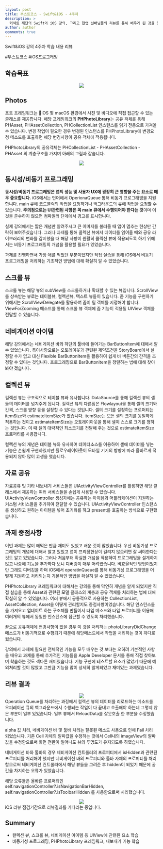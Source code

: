 ```yaml
---
layout: post
title: 부스트코스 - Swift&iOS - 4주차
description: >
  커넥트 재단의 Swift와 iOS 강의, 그리고 현업 선배님들의 리뷰를 통해 배우게 된 것을 정리하기 위한 포스팅 입니다.
author: author
comments: true
---
```


Swift&iOS 강의 4주차 학습 내용 리뷰

\#부스트코스 \#iOS프로그래밍

## 학습목표
<center>
<img src="https://sungwon-choi-29.github.io/assets/img/blog/boostcourse_4.png"/>
</center>

## Photos
포토 프레임워크는 iOS 및 macOS 환경에서 사진 및 비디오에 직접 접근할 수 있는 클래스를 제공합니다. 해당 프레임워크의 <b>PHPhotoLibrary</b>는 공유 객체를 통해 PHAsset, PHAssetCollection, PHCollectionList 인스턴스를 읽기 전용으로 가져올 수 있습니다. 변경 작업이 필요한 경우 변경된 인스턴스를 PHPhotoLibrary에 변경요청 메소드를 호출하면 해당 변경사항이 공유 객체에 적용됩니다.

PHPhotoLibrary의 공유객체는 PHCollectionList - PHAssetCollection - PHAsset 의 계층구조를 가지며 아래의 그림과 같습니다.
<center>
<img src="https://sungwon-choi-29.github.io/assets/img/blog/boostcourse_4_1.png"/>
</center>

## 동시성/비동기 프로그래밍
<b>동시성/비동기 프로그래밍은 앱의 성능 및 사용자 UX에 굉장히 큰 영향을 주는 요소로 매우 중요합니다.</b> iOS에서는 언어에서 OperionaQueue 통해 비동기 프로그래밍을 지원합니다. main 큐에 코드블럭의 작업을 요청하거나 백그라운드의 큐에 작업을 요청할 수 있습니다. <b>주의점으로는 UI관련된 사항은 꼭 main 큐에서 수행되어야 한다는 것</b>이며 이것을 준수하지 않으면 컴파일러 단계에서 경고를 표시합니다.

실제 강의에서는 짧은 개념만 알려주시고 큰 이미지를 불러올 때 앱이 멈추는 현상만 간략히 보여주셨습니다. 그러나 과제를 통해 콜렉션 뷰에서 데이터를 읽어올 때와 공유 라이브러리의 변화를 감지했을 때 해당 사항이 원활히 콜렉션 뷰에 적용되도록 하기 위해서는 비동기 프로그래밍의 개념을 활용할 필요가 있었습니다.

과제를 진행하면서 가장 애를 먹었던 부분이었지만 직접 실습을 통해 iOS에서 비동기 프로그래밍을 처리하는 기초적인 방법에 대해 확실히 알 수 있었습니다.

## 스크롤 뷰
스크롤 뷰는 해당 뷰의 subView를 스크롤하거나 확대할 수 있는 뷰입니다. ScrollView를 상속받는 뷰로는 테이블뷰, 컬렉션뷰, 텍스트 뷰들이 있습니다. 줌 기능을 구현하기 위해서는 ScrollViewDelegate를 활용하여 줌이 될 객체를 지정해야 합니다. ViewForZooming 메소드를 통해 스크롤 뷰 객체에 줌 기능이 적용될 UIView 객체를 전달할 수 있습니다.

## 네비게이션 아이템
해당 강의에서는 네비게이션 바와 하단의 툴바에 들어가는 BarButtonItem에 대해서 알 수 있었습니다. 특이사항으로는 오토레이웃과 관련된 제약조건을 StoryBoard에서 설정할 수가 없고 대신 Flexible BarButtonItem을 활용하여 쉽게 바 버튼간의 간격을 조정할 수 있다는 것입니다. 프로그래밍으로 BarButtonItem을 정렬하는 법에 대해 찾아봐야 겠습니다.

## 컬렉션 뷰
컬렉션 뷰는 구조적으로 테이블 뷰와 유사합니다. DataSource를 통해 컬렉션 뷰의 셀들의 데이터를 넘겨주게 됩니다. 컬렉션 뷰의 다른점은 Flowlayout을 통해 셀의 크기와 간격, 스크롤 방향 등을 설정할 수 있다는 것입니다. 셀의 크기를 설정하는 프로퍼티는 itemSize와 estimateItemSize가 있습니다. itemSize는 모든 셀의 크기를 동일하게 적용하는 것이고 estimateItemSize는 오토레이아웃을 통해 셀이 스스로 크기를 정하는 것입니다. 이 때 셀의 대략적인 최소크기를 전달해 주는 것으로 estimateItemSize 프로퍼티를 사용합니다.

컬렉션 뷰의 개념은 테이블 뷰와 유사하여 데이터소스를 이용하여 셀에 데이터를 넣는 기능은 손쉽게 구현하였지만 플로우레이아웃이 모바일 기기의 방향에 따라 올바르게 적용되지 않아 많이 고생을 했습니다.

## 자료 공유
자료공유 및 기타 내보내기 서비스들은 UIActivityViewController를 활용하면 해당 클래스에서 제공하는 여러 서비스들을 손쉽게 사용할 수 있습니다. UIActivityViewController 생성자에는 공유하는 아이템과 어플리케이션이 지원하는 커스텀 서비스들을 추가하여 전달할 수 있습니다. UIActivityViewController 인스턴스를 생성하고 원하는 아이템을 넣어 초기화를 하고 present를 호출하는 방식으로 구현했습니다.

## 과제 중점사항
이번 과제는 많이 애먹은 만큼 재미도 있었고 배운 것이 많았습니다. 우선 비동기성 프로그래밍의 개념에 대해서 알고 있었고 앱이 프리징현상이 걸리지 않으려면 잘 써야한다는 것도 알고 있었습니다. 그러나 처음부터 확실한 개념을 적용하여 프로그래밍을 설계하지 않고 나중에 기능을 추가하다 보니 디버깅이 매우 어려웠습니다. 비효율적인 방법이었지만 그래도 디버깅을 하며 iOS에서 operatinQueue를 통해 비동기성 프로그래밍을 어떻게 지원하고 처리되는지 기본적인 방법을 확실히 알 수 있었습니다.

PHPhotoLibrary 프레임워크에 대해서는 강의를 통해 막연히 개념을 알게 되었지만 직접 실습을 통해 Asset과 관련된 모델 클래스의 계층과 공유 객체를 처리하는 법에 대해 확실히 알 수 있었습니다. 여러 뷰에서 공통적으로 사용하는 CollectionList, AssetCollection, Asset을 어떻게 관리할지도 중점사항이었습니다. 해당 인스턴스들을 가져오고 업데이트 하는 구조체를 만들어서 타입 메소드와 타입 프로퍼티를 이용해 여러개의 뷰에서 동일한 인스턴스에 접근할 수 있도록 처리했습니다.

끝으로 공유객체에 변경사항이 있을 경우 이 것을 처리하는 photoLibraryDidChange 메소드가 비동기적으로 수행되기 때문에 해당메소드에서 작업을 처리하는 것이 까다로웠습니다.

강의에서 과제에 필요한 전체적인 기능을 모두 배우는 것 보다는 오히려 기본적인 사항을 배우고 과제를 통해 추가적인 기능들을 Apple Developer 문서를 통해 직접 찾아보며 학습하는 것도 색다른 재미였습니다. 기능 구현에 테스트할 요소가 많았기 때문에 예외처리할 것이 많았고 그만큼 기능을 많이 상세히 알게되었고 재미있는 과제였습니다.

## 리뷰 결과
<center>
<img src="https://sungwon-choi-29.github.io/assets/img/blog/boostcourseResult4_2.png"/>
</center>
Operation Queue를 처리하는 과정에서 컬렉션 뷰의 데이터를 리로드하는 메소드를 오퍼레이션 큐의 백그라운드에서 수행되는 작업이 다 끝내고 호출해야 하는데 그렇지 않은 부분이 일부 있었습니다. 일부 뷰에서 ReloadData를 잘못호출 한 부분을 수정했습니다.

alpha 값 처리, 네비게이션 바 및 툴바 처리는 잘못된 메소드 사용으로 인해 Fail 처리 되었습니다. 기존 Cell 자체의 알파값을 수정하는 것에서 Cell내의 imageView의 알파값을 수정함으로써 화면 전환이 일어나도 뷰의 투명도가 유지되도록 하였습니다.

네비게이션 바와 툴바의 경우 네비게이션 컨트롤러의 프로퍼티에서 isHidden과 관련된 프로퍼티를 처리해야 했지만 네비게이션 바의 프로퍼티와 툴바 자체의 프로퍼티를 처리함으로써 네비게이션 컨트롤러에서 해당 뷰들을 그려준 후 hidden이 되었기 때문에 공간을 차지하는 오류가 있었습니다.

해당 오류들은 올바른 프로퍼티인 self.navigationController?.isNavigationBarHidden, self.navigationController?.isToolbarHidden 를 사용함으로써 처리했습니다.

<center>
<img src="https://sungwon-choi-29.github.io/assets/img/blog/boostcourseResult4_3.png"/>
</center>
iOS 리뷰 점검기간으로 리뷰결과를 기다리는 중입니다.

## Summary
* 컬렉션 뷰, 스크롤 뷰, 네비게이션 아이템 등 UIView에 관련된 요소 학습
* 비동기성 프로그래밍, PHPhotoLibrary 프레임워크, 내보내기 기능 학습
